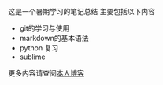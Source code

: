 这是一个暑期学习的笔记总结
主要包括以下内容
- git的学习与使用
- markdown的基本语法
- python 复习
- sublime

更多内容请查阅[本人博客](http://x.96.lt)
